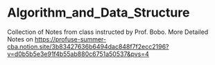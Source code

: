 # Algorithm_and_Data_Structure
Collection of Notes from class instructed by Prof. Bobo.
More Detailed Notes on https://profuse-summer-cba.notion.site/3b83427636b6494dac848f7f2ecc2196?v=d0b5b5e3e91f4b55ab880c6751a50537&pvs=4
